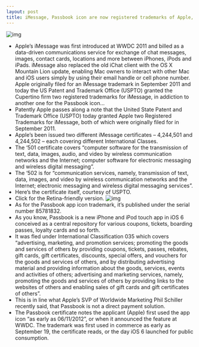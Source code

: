 ```yaml
---
layout: post
title: iMessage, Passbook icon are now registered trademarks of Apple, Inc.
---
```

![img](http://media.idownloadblog.com/wp-content/uploads/2012/11/WWDC-2011-keynote-Scott-Forstall-iMessage-logo-slide.jpg)
* Apple’s iMessage was first introduced at WWDC 2011 and billed as a data-driven communications service for exchange of chat messages, images, contact cards, locations and more between iPhones, iPods and iPads. iMessage also replaced the old iChat client with the OS X Mountain Lion update, enabling Mac owners to interact with other Mac and iOS users simply by using their email handle or cell phone number. Apple originally filed for an iMessage trademark in September 2011 and today the US Patent and Trademark Office (USPTO) granted the Cupertino firm two registered trademarks for iMessage, in addiction to another one for the Passbook icon…
* Patently Apple passes along a note that the United State Patent and Trademark Office (USPTO) today granted Apple two Registered Trademarks for iMessage, both of which were originally filed for in September 2011.
* Apple’s been issued two different iMessage certificates – 4,244,501 and 4,244,502 – each covering different International Classes.
* The ‘501 certificate covers “computer software for the transmission of text, data, images, audio, and video by wireless communication networks and the Internet; computer software for electronic messaging and wireless digital messaging”.
* The ‘502 is for “communication services, namely, transmission of text, data, images, and video by wireless communication networks and the Internet; electronic messaging and wireless digital messaging services”.
* Here’s the certificate itself, courtesy of USPTO.
* Click for the Retina-friendly version.
![img](http://media.idownloadblog.com/wp-content/uploads/2012/11/iMessage-trademark-certificate-thumbnail.jpg)
* As for the Passbook app icon trademark, it’s published under the serial number 85781832.
* As you know, Passbook is a new iPhone and iPod touch app in iOS 6 conceived as a central repository for various coupons, tickets, boarding passes, loyalty cards and so forth.
* It was fled under International Classification 035 which covers “advertising, marketing, and promotion services; promoting the goods and services of others by providing coupons, tickets, passes, rebates, gift cards, gift certificates, discounts, special offers, and vouchers for the goods and services of others, and by distributing advertising material and providing information about the goods, services, events and activities of others; advertising and marketing services, namely, promoting the goods and services of others by providing links to the websites of others and enabling sales of gift cards and gift certificates of others”.
* This is in line what Apple’s SVP of Worldwide Marketing Phil Schiller recently said, that Passbook is not a direct payment solution.
* The Passbook certificate notes the applicant (Apple) first used the app icon “as early as 06/11/2012”, or when it announced the feature at WWDC. The trademark was first used in commerce as early as September 19, the certificate reads, or the day iOS 6 launched for public consumption.


